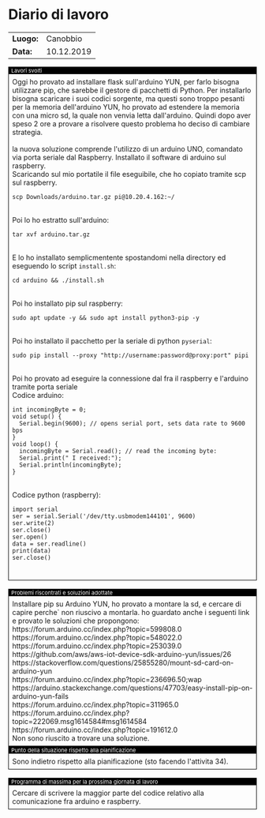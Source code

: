 # Diario di lavoro

<table>
    <tr><td><b>Luogo:</b></td><td>Canobbio</td></tr>
    <tr><td><b>Data:</b></td><td>10.12.2019</td></tr>
</table>

<div style="border: 1px solid black;">
    <div style="background-color:black;color:white;font-size:11px;padding-left:5px">
        Lavori svolti
    </div>
    <div style="padding: 7px">
        Oggi ho provato ad installare flask sull'arduino YUN, per farlo bisogna utilizzare pip, che sarebbe il gestore di pacchetti di Python. 
        Per installarlo bisogna scaricare i suoi codici sorgente, ma questi sono troppo pesanti per la memoria dell'arduino YUN, ho provato ad estendere la memoria con una micro sd, la quale non venvia letta dall'arduino. Quindi dopo aver speso 2 ore a provare a risolvere questo problema ho deciso di cambiare strategia.
        <br><br>
        la nuova soluzione comprende l'utilizzo di un arduino UNO, comandato via porta seriale dal Raspberry. Installato il software di arduino sul raspberry.<br>
        Scaricando sul mio portatile il file eseguibile, che ho copiato tramite scp sul raspberry.<br>
        <pre><code>scp Downloads/arduino.tar.gz pi@10.20.4.162:~/</code></pre><br>
        Poi lo ho estratto sull'arduino:<br>
        <pre><code>tar xvf arduino.tar.gz</code></pre><br>
        E lo ho installato semplicmentente spostandomi nella directory ed eseguendo lo script <code>install.sh</code>:<br>
        <pre><code>cd arduino && ./install.sh</code></pre><br>
        Poi ho installato pip sul raspberry:
        <pre><code>sudo apt update -y && sudo apt install python3-pip -y</code></pre><br>
        Poi ho installato il pacchetto per la seriale di python <code>pyserial</code>:<br>
        <pre><code>sudo pip install --proxy "http://username:password@proxy:port" pipi</code></pre><br>
        Poi ho provato ad eseguire la connessione dal fra il raspberry e l'arduino tramite porta seriale<br>
        Codice arduino:<br>
        <pre><code>int incomingByte = 0;
void setup() {
  Serial.begin(9600); // opens serial port, sets data rate to 9600 bps
}
void loop() {
  incomingByte = Serial.read(); // read the incoming byte:
  Serial.print(" I received:");
  Serial.println(incomingByte);
}</code></pre><br>
        Codice python (raspberry):<br>
        <pre><code>import serial
ser = serial.Serial('/dev/tty.usbmodem144101', 9600)
ser.write(2)
ser.close()
ser.open()
data = ser.readline()
print(data)
ser.close()</code></pre><br>
    </div>
</div>

<br>

<div style="border: 1px solid black;">
    <div style="background-color:black;color:white;font-size:11px;padding-left:5px">
        Problemi riscontrati e soluzioni adottate
    </div>
    <div style="padding: 7px">
        Installare pip su Arduino YUN, ho provato a montare la sd, e cercare di capire perche` non riuscivo a montarla. ho guardato anche i seguenti link e provato le soluzioni che propongono:<br>
        https://forum.arduino.cc/index.php?topic=599808.0<br>
        https://forum.arduino.cc/index.php?topic=548022.0<br>
        https://forum.arduino.cc/index.php?topic=253039.0<br>
        https://github.com/aws/aws-iot-device-sdk-arduino-yun/issues/26<br>
        https://stackoverflow.com/questions/25855280/mount-sd-card-on-arduino-yun<br>
        https://forum.arduino.cc/index.php?topic=236696.50;wap<br>
        https://arduino.stackexchange.com/questions/47703/easy-install-pip-on-arduino-yun-fails<br>
        https://forum.arduino.cc/index.php?topic=311965.0<br>
        https://forum.arduino.cc/index.php?topic=222069.msg1614584#msg1614584<br>
        https://forum.arduino.cc/index.php?topic=191612.0<br>
        Non sono riuscito a trovare una soluzione.
    </div>
</div>

<div class="page">

<div style="border: 1px solid black;">
    <div style="background-color:black;color:white;font-size:11px;padding-left:5px">
        Punto della situazione rispetto alla pianificazione
    </div>
    <div style="padding: 7px">
        Sono indietro rispetto alla pianificazione (sto facendo l'attivita 34).
    </div>
</div>

<br>

<div style="border: 1px solid black;">
    <div style="background-color:black;color:white;font-size:11px;padding-left:5px">
        Programma di massima per la prossima giornata di lavoro
    </div>
    <div style="padding: 7px">
        Cercare di scrivere la maggior parte del codice relativo alla comunicazione fra arduino e raspberry.
    </div>
</div>
